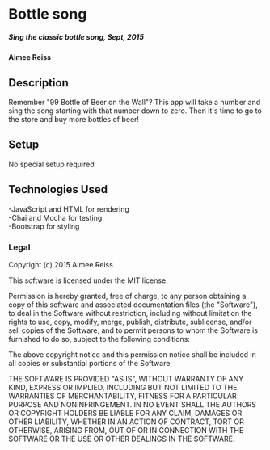 # Bottle song

##### Sing the classic bottle song, Sept, 2015

#### Aimee Reiss

## Description

Remember "99 Bottle of Beer on the Wall"?  This app will take a number and sing the song starting with that number down to zero.  Then it's time to go to the store and buy more bottles of beer!


## Setup

No special setup required

## Technologies Used

-JavaScript and HTML for rendering<br>
-Chai and Mocha for testing<br>
-Bootstrap for styling


### Legal



Copyright (c) 2015 Aimee Reiss

This software is licensed under the MIT license.

Permission is hereby granted, free of charge, to any person obtaining a copy
of this software and associated documentation files (the "Software"), to deal
in the Software without restriction, including without limitation the rights
to use, copy, modify, merge, publish, distribute, sublicense, and/or sell
copies of the Software, and to permit persons to whom the Software is
furnished to do so, subject to the following conditions:

The above copyright notice and this permission notice shall be included in
all copies or substantial portions of the Software.

THE SOFTWARE IS PROVIDED "AS IS", WITHOUT WARRANTY OF ANY KIND, EXPRESS OR
IMPLIED, INCLUDING BUT NOT LIMITED TO THE WARRANTIES OF MERCHANTABILITY,
FITNESS FOR A PARTICULAR PURPOSE AND NONINFRINGEMENT. IN NO EVENT SHALL THE
AUTHORS OR COPYRIGHT HOLDERS BE LIABLE FOR ANY CLAIM, DAMAGES OR OTHER
LIABILITY, WHETHER IN AN ACTION OF CONTRACT, TORT OR OTHERWISE, ARISING FROM,
OUT OF OR IN CONNECTION WITH THE SOFTWARE OR THE USE OR OTHER DEALINGS IN
THE SOFTWARE.
